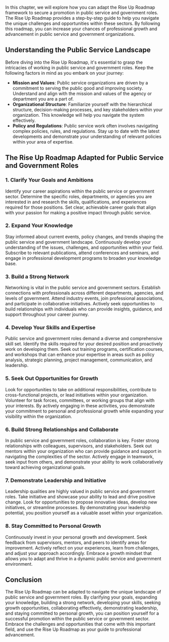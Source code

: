 
In this chapter, we will explore how you can adapt the Rise Up Roadmap framework to secure a promotion in public service and government roles. The Rise Up Roadmap provides a step-by-step guide to help you navigate the unique challenges and opportunities within these sectors. By following this roadmap, you can increase your chances of professional growth and advancement in public service and government organizations.

Understanding the Public Service Landscape
------------------------------------------

Before diving into the Rise Up Roadmap, it's essential to grasp the intricacies of working in public service and government roles. Keep the following factors in mind as you embark on your journey:

* **Mission and Values**: Public service organizations are driven by a commitment to serving the public good and improving society. Understand and align with the mission and values of the agency or department you are a part of.
* **Organizational Structure**: Familiarize yourself with the hierarchical structure, decision-making processes, and key stakeholders within your organization. This knowledge will help you navigate the system effectively.
* **Policy and Regulations**: Public service work often involves navigating complex policies, rules, and regulations. Stay up to date with the latest developments and demonstrate your understanding of relevant policies within your area of expertise.

The Rise Up Roadmap Adapted for Public Service and Government Roles
-------------------------------------------------------------------

### 1. **Clarify Your Goals and Ambitions**

Identify your career aspirations within the public service or government sector. Determine the specific roles, departments, or agencies you are interested in and research the skills, qualifications, and experiences required for those positions. Set clear, achievable career goals that align with your passion for making a positive impact through public service.

### 2. **Expand Your Knowledge**

Stay informed about current events, policy changes, and trends shaping the public service and government landscape. Continuously develop your understanding of the issues, challenges, and opportunities within your field. Subscribe to relevant publications, attend conferences and seminars, and engage in professional development programs to broaden your knowledge base.

### 3. **Build a Strong Network**

Networking is vital in the public service and government sectors. Establish connections with professionals across different departments, agencies, and levels of government. Attend industry events, join professional associations, and participate in collaborative initiatives. Actively seek opportunities to build relationships with individuals who can provide insights, guidance, and support throughout your career journey.

### 4. **Develop Your Skills and Expertise**

Public service and government roles demand a diverse and comprehensive skill set. Identify the skills required for your desired position and proactively work on developing them. Seek out training programs, certification courses, and workshops that can enhance your expertise in areas such as policy analysis, strategic planning, project management, communication, and leadership.

### 5. **Seek Out Opportunities for Growth**

Look for opportunities to take on additional responsibilities, contribute to cross-functional projects, or lead initiatives within your organization. Volunteer for task forces, committees, or working groups that align with your interests. By actively engaging in these activities, you demonstrate your commitment to personal and professional growth while expanding your visibility within the organization.

### 6. **Build Strong Relationships and Collaborate**

In public service and government roles, collaboration is key. Foster strong relationships with colleagues, supervisors, and stakeholders. Seek out mentors within your organization who can provide guidance and support in navigating the complexities of the sector. Actively engage in teamwork, seek input from others, and demonstrate your ability to work collaboratively toward achieving organizational goals.

### 7. **Demonstrate Leadership and Initiative**

Leadership qualities are highly valued in public service and government roles. Take initiative and showcase your ability to lead and drive positive change. Look for opportunities to propose innovative ideas, develop new initiatives, or streamline processes. By demonstrating your leadership potential, you position yourself as a valuable asset within your organization.

### 8. **Stay Committed to Personal Growth**

Continuously invest in your personal growth and development. Seek feedback from supervisors, mentors, and peers to identify areas for improvement. Actively reflect on your experiences, learn from challenges, and adjust your approach accordingly. Embrace a growth mindset that allows you to adapt and thrive in a dynamic public service and government environment.

Conclusion
----------

The Rise Up Roadmap can be adapted to navigate the unique landscape of public service and government roles. By clarifying your goals, expanding your knowledge, building a strong network, developing your skills, seeking growth opportunities, collaborating effectively, demonstrating leadership, and staying committed to personal growth, you can position yourself for a successful promotion within the public service or government sector. Embrace the challenges and opportunities that come with this important field, and use the Rise Up Roadmap as your guide to professional advancement.
